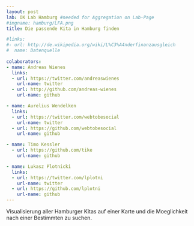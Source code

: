 ```yaml
---
layout: post
lab: OK Lab Hamburg #needed for Aggregation on Lab-Page
#imgname: hamburg/LFA.png
title: Die passende Kita in Hamburg finden

#links:
#- url: http://de.wikipedia.org/wiki/L%C3%A4nderfinanzausgleich
#  name: Datenquelle
  
colaborators:
- name: Andreas Wienes
  links:
  - url: https://twitter.com/andreaswienes
    url-name: twitter
  - url: http://github.com/andreas-wienes
    url-name: github

- name: Aurelius Wendelken
  links:
  - url: https://twitter.com/webtobesocial
    url-name: twitter
  - url: https://github.com/webtobesocial
    url-name: github

- name: Timo Kessler
  - url: https://github.com/tike
    url-name: github

- name: Lukasz Plotnicki
  links:
  - url: https://twitter.com/lplotni
    url-name: twitter
  - url: https://github.com/lplotni
    url-name: github
---
```


Visualisierung aller Hamburger Kitas auf einer Karte und die Moeglichkeit nach einer Bestimmten zu suchen.



